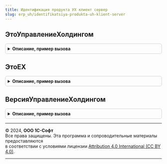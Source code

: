```yaml
---
title: Идентификация продукта УХ клиент сервер
slug: erp_uh/identifikatsiya-produkta-uh-klient-server
---
```



## ЭтоУправлениеХолдингом
<details style="margin: 1em 0; padding: 0.5em; border: 1px solid #ccc; border-radius: 6px;">

<summary style="font-weight: bold; cursor: pointer;">Описание, пример вызова</summary>

```bsl

// Функция возвращает ответ на вопрос, содержит-ли данная конфигурация
// полноценный продуктом 1С:Управление Холдингом.
//
// Возвращаемое значение:
//  Булево - Истина означает, что данный продукт представляет
//			 собой 1С:Управление Холдингом или 1С: ERP.Холдинг.
//	Ложь - данный продукт представляет собой другую конфигурацию.
//
Функция ЭтоУправлениеХолдингом() Экспорт
```

Пример вызова
```bsl
Результат = ИдентификацияПродуктаУХКлиентСервер.ЭтоУправлениеХолдингом() 
```
</details>

## ЭтоЕХ
<details style="margin: 1em 0; padding: 0.5em; border: 1px solid #ccc; border-radius: 6px;">

<summary style="font-weight: bold; cursor: pointer;">Описание, пример вызова</summary>

```bsl

// Функция возвращает ответ на вопрос, является ли данная конфигурация
// продуктом 1С: ERP.Холдинг.
//
// Возвращаемое значение:
//  Булево - Истина означает, что данный продукт
//			 представляет собой 1С: ERP.Холдинг.
//	Ложь - данный продукт представляет собой другую конфигурацию.
//
Функция ЭтоЕХ() Экспорт
```

Пример вызова
```bsl
Результат = ИдентификацияПродуктаУХКлиентСервер.ЭтоЕХ() 
```
</details>

## ВерсияУправлениеХолдингом
<details style="margin: 1em 0; padding: 0.5em; border: 1px solid #ccc; border-radius: 6px;">

<summary style="font-weight: bold; cursor: pointer;">Описание, пример вызова</summary>

```bsl

// Возвращает первые два сегмента версии подсистемы Управление холдингом
//
// Возвращаемое значение:
//  Строка - Первые два сегмента версии подсистемы Управление холдингом
//
Функция ВерсияУправлениеХолдингом() Экспорт
```

Пример вызова
```bsl
Результат = ИдентификацияПродуктаУХКлиентСервер.ВерсияУправлениеХолдингом() 
```
</details>

---

© 2024, **ООО 1С-Софт**  
Все права защищены. Эта программа и сопроводительные материалы предоставляются  
в соответствии с условиями лицензии [Attribution 4.0 International (CC BY 4.0)](https://creativecommons.org/licenses/by/4.0/legalcode).

---
